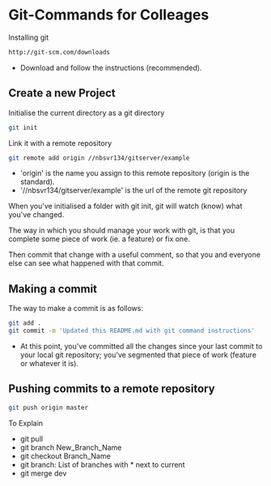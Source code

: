Git-Commands for Colleages
==========================

Installing git
```bash
http://git-scm.com/downloads
```
- Download and follow the instructions (recommended).


Create a new Project
--------------------

Initialise the current directory as a git directory
```bash
git init
```

Link it with a remote repository
```bash 
git remote add origin //nbsvr134/gitserver/example
```
- 'origin' is the name you assign to this remote repository (origin is the standard).
- '//nbsvr134/gitserver/example' is the url of the remote git repository


When you've initialised a folder with git init, git will watch (know) what you've changed.

The way in which you should manage your work with git, is that you complete some piece of work (ie. a feature) or fix one.

Then commit that change with a useful comment, so that you and everyone else can see what happened with that commit.

Making a commit
---------------

The way to make a commit is as follows:
```bash
git add .
git commit -m 'Updated this README.md with git command instructions'
```
- At this point, you've committed all the changes since your last commit to your local git repository; you've segmented that piece of work (feature or whatever it is).

Pushing commits to a remote repository
--------------------------------------

```bash
git push origin master
```


To Explain
- git pull
- git branch New_Branch_Name
- git checkout Branch_Name
- git branch: List of branches with * next to current
- git merge dev